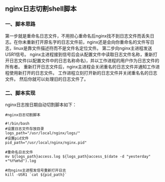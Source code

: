 ## nginx日志切割shell脚本
### 一、脚本思路
第一步就是重命名日志文件，不用担心重命名后nginx找不到日志文件而丢失日志。在你未重新打开原名字的日志文件前，nginx还是会向你重命名的文件写日志，linux是靠文件描述符而不是文件名定位文件。
第二步向nginx主进程发送USR1信号。
nginx主进程接到信号后会从配置文件中读取日志文件名称，重新打开日志文件(以配置文件中的日志名称命名)，并以工作进程的用户作为日志文件的所有者。
重新打开日志文件后，nginx主进程会关闭重名的日志文件并通知工作进程使用新打开的日志文件。
工作进程立刻打开新的日志文件并关闭重名名的日志文件。
然后你就可以处理旧的日志文件了。
### 二、脚本实现
nginx日志按日期自动切割脚本如下：
```shell
#nginx日志切割脚本
 
#!/bin/bash
#设置日志文件存放目录
logs_path="/usr/local/nginx/logs/"
#设置pid文件
pid_path="/usr/local/nginx/nginx.pid"
 
#重命名日志文件
mv ${logs_path}access.log ${logs_path}access_$(date -d "yesterday" +"%Y%m%d").log
 
#向nginx主进程发信号重新打开日志
kill -USR1 `cat ${pid_path}`
```